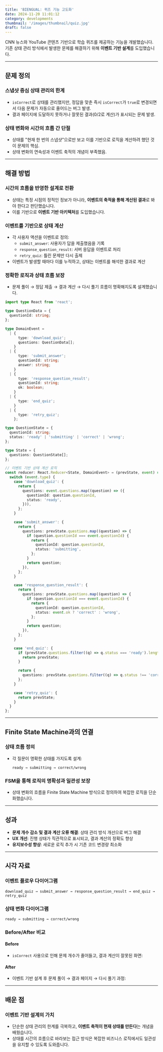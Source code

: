 ```yaml
---
title: 'BIENGUAL: 퀴즈 기능 고도화'
date: 2024-11-20 11:01:12
category: developments
thumbnail: '/images/thumbnail/quiz.jpg'
draft: false
---
```


CNN 뉴스와 YouTube 콘텐츠 기반으로 학습 퀴즈를 제공하는 기능을 개발했습니다. 기존 상태 관리 방식에서 발생한 문제를 해결하기 위해 **이벤트 기반 설계**를 도입했습니다.

---

## 문제 정의

### 스냅샷 중심 상태 관리의 한계

- `isCorrect`로 상태를 관리했지만, 정답을 맞춘 즉시 `isCorrect`가 `true`로 변경되면서 다음 문제가 자동으로 줄어드는 버그 발생.
- 결과 페이지에 도달하지 못하거나 잘못된 결과(0/2로 계산)가 표시되는 문제 발생.

### 상태 변화와 시간의 흐름 간 단절

- 상태를 "현재 한 번의 스냅샷"으로만 보고 이를 기반으로 로직을 계산하려 했던 것이 문제의 핵심.
- 상태 변화의 연속성과 이벤트 축적의 개념이 부족했음.

---

## 해결 방법

### 시간의 흐름을 반영한 설계로 전환

- 상태는 특정 시점의 정적인 정보가 아니라, **이벤트의 축적을 통해 계산된 결과**로 봐야 한다고 판단했습니다.
- 이를 기반으로 **이벤트 기반 아키텍처**를 도입했습니다.

### 이벤트를 기반으로 상태 계산

- 각 사용자 액션을 이벤트로 정의:
  - `submit_answer`: 사용자가 답을 제출했음을 기록
  - `response_question_result`: 서버 응답을 이벤트로 처리
  - `retry_quiz`: 틀린 문제만 다시 출제
- 이벤트가 발생할 때마다 이를 누적하고, 상태는 이벤트를 해석한 결과로 계산

### 정확한 로직과 상태 흐름 보장

- 문제 풀이 → 정답 제출 → 결과 계산 → 다시 풀기 흐름이 명확해지도록 설계했습니다.

```typescript
import type React from 'react';

type QuestionData = {
  questionId: string;
};

type DomainEvent =
  | {
      type: 'download_quiz';
      questions: QuestionData[];
    }
  | {
      type: 'submit_answer';
      questionId: string;
      answer: string;
    }
  | {
      type: 'response_question_result';
      questionId: string;
      ok: boolean;
    }
  | {
      type: 'end_quiz';
    }
  | {
      type: 'retry_quiz';
    };

type QuestionState = {
  questionId: string;
  status: 'ready' | 'submitting' | 'correct' | 'wrong';
};

type State = {
  questions: QuestionState[];
};

// 이벤트 기반 상태 계산 로직
const reducer: React.Reducer<State, DomainEvent> = (prevState, event) => {
  switch (event.type) {
    case 'download_quiz': {
      return {
        questions: event.questions.map((question) => ({
          questionId: question.questionId,
          status: 'ready',
        })),
      };
    }

    case 'submit_answer': {
      return {
        questions: prevState.questions.map((question) => {
          if (question.questionId === event.questionId) {
            return {
              questionId: question.questionId,
              status: 'submitting',
            };
          }
          return question;
        }),
      };
    }

    case 'response_question_result': {
      return {
        questions: prevState.questions.map((question) => {
          if (question.questionId === event.questionId) {
            return {
              questionId: question.questionId,
              status: event.ok ? 'correct' : 'wrong',
            };
          }
          return question;
        }),
      };
    }

    case 'end_quiz': {
      if (prevState.questions.filter((q) => q.status === 'ready').length > 0) {
        return prevState;
      }

      return {
        questions: prevState.questions.filter((q) => q.status !== 'correct'),
      };
    }

    case 'retry_quiz': {
      return prevState;
    }
  }
};
```

---

## Finite State Machine과의 연결

### 상태 흐름 정의

- 각 질문이 명확한 상태를 가지도록 설계:
  ```text
  ready → submitting → correct/wrong
  ```

### FSM을 통해 로직의 명확성과 일관성 보장

- 상태 변화의 흐름을 Finite State Machine 방식으로 정의하여 복잡한 로직을 단순화했습니다.

---

## 성과

- **문제 개수 감소 및 결과 계산 오류 해결**: 상태 관리 방식 개선으로 버그 해결
- **UX 개선**: 진행 상태가 직관적으로 표시되고, 결과 계산의 정확도 향상
- **유지보수성 향상**: 새로운 로직 추가 시 기존 코드 변경량 최소화

---

## 시각 자료

### 이벤트 플로우 다이어그램

```text
download_quiz → submit_answer → response_question_result → end_quiz → retry_quiz
```

<!-- ![이벤트 흐름 다이어그램](path/to/event-flow-diagram.png) -->

### 상태 변화 다이어그램

```text
ready → submitting → correct/wrong
```

<!-- ![상태 변화 다이어그램](path/to/state-diagram.png) -->

### Before/After 비교

#### Before

- `isCorrect` 사용으로 인해 문제 개수가 줄어들고, 결과 계산이 잘못된 화면:
  <!-- ![Before 화면](path/to/before-screenshot.png) -->

#### After

- 이벤트 기반 설계 후 문제 풀이 → 결과 페이지 → 다시 풀기 과정:
  <!-- ![After GIF](path/to/after-gif.gif) -->

---

## 배운 점

### 이벤트 기반 설계의 가치

- 단순한 상태 관리의 한계를 극복하고, **이벤트 축적이 현재 상태를 만든다**는 개념을 배웠습니다.
- 상태를 시간의 흐름으로 바라보는 접근 방식은 복잡한 비즈니스 로직에서도 일관성을 유지할 수 있도록 도와줍니다.
